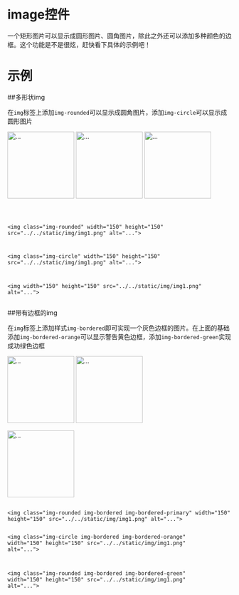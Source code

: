 # image控件

一个矩形图片可以显示成圆形图片、圆角图片，除此之外还可以添加多种颜色的边框。这个功能是不是很炫，赶快看下具体的示例吧！

# 示例



<!--### 示例1

示例1说明

### 示例2

示例2说-->



##多形状img

在`img`标签上添加`img-rounded`可以显示成圆角图片，添加`img-circle`可以显示成圆形图片
<div class="example-content">
<img class="img-rounded" width="150" height="150" src="../../static/img/img1.png" alt="...">

<img class="img-circle" width="150" height="150" src="../../static/img/img1.png" alt="...">

<img width="150" height="150" src="../../static/img/img1.png" alt="...">
</div>



<div class="examples-code"><pre><code>

&lt;img class="img-rounded" width="150" height="150" src="../../static/img/img1.png" alt="...">

&lt;img class="img-circle" width="150" height="150" src="../../static/img/img1.png" alt="...">

&lt;img width="150" height="150" src="../../static/img/img1.png" alt="...">
</code></pre>
</div>





##带有边框的img

在`img`标签上添加样式`img-bordered`即可实现一个灰色边框的图片。在上面的基础添加`img-bordered-orange`可以显示警告黄色边框，添加`img-bordered-green`实现成功绿色边框
<div class="example-content"><img class="img-rounded img-bordered img-bordered-primary" width="150" height="150" src="../../static/img/img1.png" alt="...">

<img class="img-circle img-bordered img-bordered-orange" width="150" height="150" src="../../static/img/img1.png" alt="...">

<img class="img-rounded img-bordered img-bordered-green" width="150" height="150" src="../../static/img/img1.png" alt="..."></div>



<div class="examples-code"><pre><code>
&lt;img class="img-rounded img-bordered img-bordered-primary" width="150" height="150" src="../../static/img/img1.png" alt="...">

&lt;img class="img-circle img-bordered img-bordered-orange" width="150" height="150" src="../../static/img/img1.png" alt="...">

&lt;img class="img-rounded img-bordered img-bordered-green" width="150" height="150" src="../../static/img/img1.png" alt="..."></code></pre>
</div>



